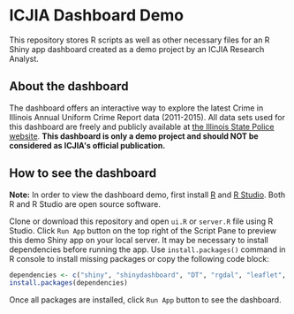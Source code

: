 # ICJIA Dashboard Demo

This repository stores R scripts as well as other necessary files for an R Shiny app dashboard created as a demo project by an ICJIA Research Analyst. 


## About the dashboard

The dashboard offers an interactive way to explore the latest Crime in Illinois Annual Uniform Crime Report data (2011-2015). All data sets used for this dashboard are freely and publicly available at [the Illinois State Police website](http://www.isp.state.il.us/crime/ucrhome.cfm). **This dashboard is only a demo project and should NOT be considered as ICJIA's official publication.**

## How to see the dashboard

**Note:** In order to view the dashboard demo, first install [R](https://cran.r-project.org/mirrors.html) and [R Studio](https://www.rstudio.com/products/rstudio/download/). Both R and R Studio are open source software.

Clone or download this repository and open `ui.R` or `server.R` file using R Studio. Click `Run App` button on the top right of the Script Pane to preview this demo Shiny app on your local server. It may be necessary to install dependencies before running the app. Use `install.packages()` command in R console to install missing packages or copy the following code block:

```r
dependencies <- c("shiny", "shinydashboard", "DT", "rgdal", "leaflet", "highcharter", "reader", "dplyr", "tidyr")
install.packages(dependencies)
```

Once all packages are installed, click `Run App` button to see the dashboard.

